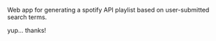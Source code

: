 Web app for generating a spotify API playlist based on user-submitted search terms. 

yup... thanks!
